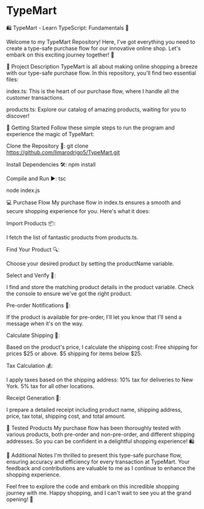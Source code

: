 # TypeMart
🛍️ TypeMart - Learn TypeScript: Fundamentals 🚀

Welcome to my TypeMart Repository! Here, I've got everything you need to create a type-safe purchase flow for our innovative online shop. Let's embark on this exciting journey together! 🎉

📝 Project Description
TypeMart is all about making online shopping a breeze with our type-safe purchase flow. In this repository, you'll find two essential files:

index.ts: This is the heart of our purchase flow, where I handle all the customer transactions.

products.ts: Explore our catalog of amazing products, waiting for you to discover!

🏃 Getting Started
Follow these simple steps to run the program and experience the magic of TypeMart:

Clone the Repository 📂:
git clone https://github.com/limarodrigo5/TypeMart.git

Install Dependencies 🛠️:
npm install

Compile and Run ▶️:
tsc

node index.js

💻 Purchase Flow
My purchase flow in index.ts ensures a smooth and secure shopping experience for you. Here's what it does:

Import Products 📦:

I fetch the list of fantastic products from products.ts.

Find Your Product 🔍:

Choose your desired product by setting the productName variable.

Select and Verify 🛒:

I find and store the matching product details in the product variable.
Check the console to ensure we've got the right product.

Pre-order Notifications 📅:

If the product is available for pre-order, I'll let you know that I'll send a message when it's on the way.

Calculate Shipping 🚚:

Based on the product's price, I calculate the shipping cost:
Free shipping for prices $25 or above.
$5 shipping for items below $25.

Tax Calculation 💰:

I apply taxes based on the shipping address:
10% tax for deliveries to New York.
5% tax for all other locations.

Receipt Generation 🧾:

I prepare a detailed receipt including product name, shipping address, price, tax total, shipping cost, and total amount.

🧪 Tested Products
My purchase flow has been thoroughly tested with various products, both pre-order and non-pre-order, and different shipping addresses. So you can be confident in a delightful shopping experience! 🛍️

📌 Additional Notes
I'm thrilled to present this type-safe purchase flow, ensuring accuracy and efficiency for every transaction at TypeMart. Your feedback and contributions are valuable to me as I continue to enhance the shopping experience.

Feel free to explore the code and embark on this incredible shopping journey with me. Happy shopping, and I can't wait to see you at the grand opening! 🥳
